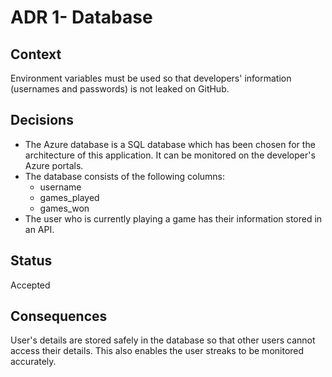 # ADR 1- Database

## Context
 Environment variables must be used so that developers' information (usernames and passwords) is not leaked on GitHub.

## Decisions
- The Azure database is a SQL database which has been chosen for the architecture of this application. It can be monitored on the developer's Azure portals.
- The database consists of the following columns:
    - username
    - games_played
    - games_won
- The user who is currently playing a game has their information stored in an API.

## Status
Accepted

## Consequences
User's details are stored safely in the database so that other users cannot access their details. This also enables the user streaks to be monitored accurately.

